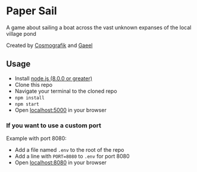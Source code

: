 # Paper Sail

A game about sailing a boat across the vast unknown expanses of the local village pond

Created by [Cosmografik](http://cosmografik.fr/) and [Gaeel](http://spaceshipsin.space/)

## Usage

* Install [node.js (8.0.0 or greater)](https://nodejs.org/en/)
* Clone this repo
* Navigate your terminal to the cloned repo
* `npm install`
* `npm start`
* Open [localhost:5000](http://localhost:8000) in your browser

### If you want to use a custom port

Example with port 8080:

* Add a file named `.env` to the root of the repo
* Add a line with `PORT=8080` to `.env` for port 8080
* Open [localhost:8080](http://localhost:8080) in your browser
